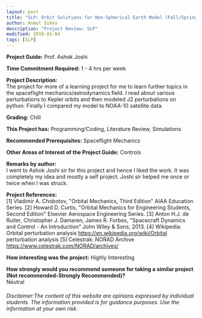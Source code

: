 ```yaml
---
layout: post
title: "SLP: Orbit Solutions for Non-Spherical Earth Model (Fall/Spring 201x)"
author: Anmol Sikka
description: "Project Review: SLP"
modified: 2018-01-04
tags: [SLP]
---
```


**Project Guide:** Prof. Ashok Joshi

**Time Commitment Required:** 1 - 4 hrs per week

**Project Description:**  
The project for more of a learning project for me to learn further topics in the spaceflight mechanics/astrodynamics field. I read about various perturbations to Kepler orbits and then modeled J2 perturbations on python. Finally I compared my model to NOAA-10 satellite data.

**Grading:** Chill

**This Project has:** Programming/Coding, Literature Review, Simulations

**Recommended Prerequisites:** Spaceflight Mechanics

**Other Areas of Interest of the Project Guide:** Controls

**Remarks by author:**  
I went to Ashok Joshi sir for this project and hence I liked the work. It was completely my idea and mostly a self project. Joshi sir helped me once or twice when I was struck. 

**Project References:**  
[1] Vladimir A. Chobotov, "Orbital Mechanics, Third Edition" AIAA Education Series.
[2] Howard D. Curtis, "Orbital Mechanics for Engineering Students, Second Edition"
Elsevier Aerospace Engineering Series.
[3] Anton H.J. de Ruiter, Christopher J. Damaren, James R. Forbes, "Spacecraft Dynamics and Control - An Introduction" John Wiley & Sons, 2013.
[4] Wikipedia: Orbital perturbation analysis
https://en.wikipedia.org/wiki/Orbital perturbation analysis
[5] Celestrak: NORAD Archive
https://www.celestrak.com/NORAD/archives/

**How interesting was the project:** Highly Interesting

**How strongly would you recommend someone for taking a similar project (Not recommended-Strongly Recommended)?**  
Neutral

###### Disclaimer:The content of this website are opinions expressed by individual students. The information provided is for guidance purposes. Use the information at your own risk. 